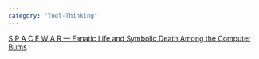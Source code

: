 ```yaml
---
category: "Tool-Thinking"
---
```


[S P A C E W A R — Fanatic Life and Symbolic Death Among the Computer Bums](https://www.wheels.org/spacewar/stone/rolling_stone.html)